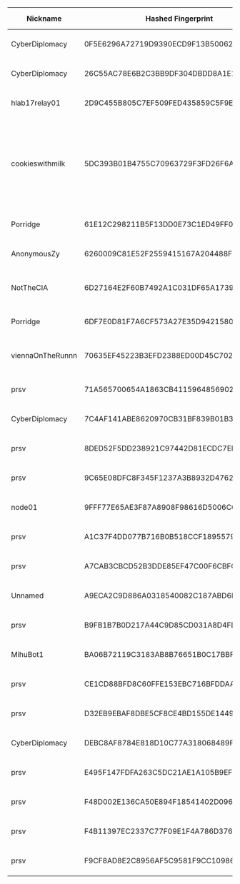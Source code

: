 | Nickname |  Hashed Fingerprint	| Or Addresses | Contact | Running | Flags | Last Seen | First Seen | Last Restarted | Advertised Bandwidth | Platform | Version | Version Status | Recommended Version | Verified hostnames | Exit policy |
|---|---|---|---|---|---|---|---|---|---|---|---|---|---|---|---|
|CyberDiplomacy | 0F5E6296A72719D9390ECD9F13B5006284DD094F | ["83.228.205.178:8080","[2001:1600:13:101::c39]:8080"] | N/A | true | Running, V2Dir, Valid | 2025-08-15 09:00:00 | 2025-08-15 09:00:00 | 2025-08-15 08:02:18 | 0 | Tor 0.4.8.16 on Linux | 0.4.8.16 | recommended | true | ["cyberdiploma.cy"] | ["reject *:*"]|
|CyberDiplomacy | 26C55AC78E6B2C3BB9DF304DBDD8A1E1D7D5F4DF | ["83.228.205.178:8888","[2001:1600:13:101::c39]:8888"] | N/A | true | Running, V2Dir, Valid | 2025-08-15 09:00:00 | 2025-08-15 09:00:00 | 2025-08-15 08:02:22 | 0 | Tor 0.4.8.16 on Linux | 0.4.8.16 | recommended | true | ["cyberdiploma.cy"] | ["reject *:*"]|
|hlab17relay01 | 2D9C455B805C7EF509FED435859C5F9E693F50B6 | ["23.141.188.38:443"] | info@hlab17.com | true | Running, V2Dir, Valid | 2025-08-15 09:00:00 | 2025-08-15 09:00:00 | 2025-08-15 08:23:43 | 0 | Tor 0.4.8.17 on Linux | 0.4.8.17 | recommended | true | N/A | ["reject *:*"]|
|cookieswithmilk | 5DC393B01B4755C70963729F3FD26F6AA4C15E22 | ["45.9.168.43:21"] | m1lkyway@proton.me | true | Exit, Running, V2Dir, Valid | 2025-08-15 09:00:00 | 2025-08-15 09:00:00 | 2025-08-15 08:46:19 | 0 | Tor 0.4.8.17 on Linux | 0.4.8.17 | recommended | true | N/A | ["reject 0.0.0.0/8:*","reject 169.254.0.0/16:*","reject 127.0.0.0/8:*","reject 192.168.0.0/16:*","reject 10.0.0.0/8:*","reject 172.16.0.0/12:*","reject 45.9.168.43:*","accept *:80","accept *:443","reject *:*"]|
|Porridge | 61E12C298211B5F13DD0E73C1ED49FF00C48D048 | ["83.228.199.230:8080","[2001:1600:13:101::1c87]:8080"] | N/A | true | Running, V2Dir, Valid | 2025-08-15 09:00:00 | 2025-08-15 09:00:00 | 2025-08-15 08:01:08 | 0 | Tor 0.4.8.16 on Linux | 0.4.8.16 | recommended | true | ["porrid.ge"] | ["reject *:*"]|
|AnonymousZy | 6260009C81E52F2559415167A204488F3095A75C | ["51.38.49.73:777","[2001:41d0:304:200::922b]:777"] | root_anonymouszy@protonmail.com | true | Running, V2Dir, Valid | 2025-08-15 09:00:00 | 2025-08-15 01:00:00 | 2025-08-15 00:42:27 | 0 | Tor 0.4.8.17 on Linux | 0.4.8.17 | recommended | true | ["vps-21e1fab8.vps.ovh.net"] | ["reject *:*"]|
|NotTheCIA | 6D27164E2F60B7492A1C031DF65A173905FBE79F | ["109.123.255.121:6969"] | tor{a}jslink.nl | false | Fast, Running, V2Dir, Valid | 2025-08-15 08:00:00 | 2025-08-15 00:00:00 | 2025-08-14 23:40:12 | 4142265 | Tor 0.4.8.11 on Linux | 0.4.8.11 | recommended | true | ["vmd150309.contaboserver.net"] | ["reject *:*"]|
|Porridge | 6DF7E0D81F7A6CF573A27E35D942158063D497CC | ["83.228.199.230:8443","[2001:1600:13:101::1c87]:8443"] | N/A | true | Running, V2Dir, Valid | 2025-08-15 09:00:00 | 2025-08-15 09:00:00 | 2025-08-15 08:01:08 | 0 | Tor 0.4.8.16 on Linux | 0.4.8.16 | recommended | true | ["porrid.ge"] | ["reject *:*"]|
|viennaOnTheRunnn | 70635EF45223B3EFD2388ED00D45C702992BC48A | ["81.169.186.16:29003","[2a01:238:429c:9600:40e6:e961:9cf7:31d1]:29003"] | Mi Gibtsdonet <nobody AT example dot com> | true | Fast, Running, V2Dir, Valid | 2025-08-15 09:00:00 | 2025-08-15 03:00:00 | 2025-08-15 02:32:41 | 11438080 | Tor 0.4.8.12 on Linux | 0.4.8.12 | recommended | true | N/A | ["reject *:*"]|
|prsv | 71A565700654A1863CB4115964856902580F650F | ["45.154.98.68:9200"] | email:admin[]prsv.ch url:https://prsv.ch/ proof:uri-rsa ciissversion:2 | true | Running, V2Dir, Valid | 2025-08-15 09:00:00 | 2025-08-15 05:00:00 | 2025-08-15 06:03:55 | 0 | Tor 0.4.8.17 on Linux | 0.4.8.17 | recommended | true | N/A | ["reject *:*"]|
|CyberDiplomacy | 7C4AF141ABE8620970CB31BF839B01B3FFF0E32E | ["83.228.205.178:1080","[2001:1600:13:101::c39]:1080"] | N/A | true | Running, V2Dir, Valid | 2025-08-15 09:00:00 | 2025-08-15 09:00:00 | 2025-08-15 08:02:17 | 0 | Tor 0.4.8.16 on Linux | 0.4.8.16 | recommended | true | ["cyberdiploma.cy"] | ["reject *:*"]|
|prsv | 8DED52F5DD238921C97442D81ECDC7EBD6EB73DA | ["51.195.118.232:9200","[2001:41d0:701:1100::143a]:9200"] | email:admin[]prsv.ch url:https://prsv.ch/ proof:uri-rsa ciissversion:2 | true | Running, V2Dir, Valid | 2025-08-15 09:00:00 | 2025-08-15 05:00:00 | 2025-08-15 06:03:09 | 0 | Tor 0.4.8.17 on Linux | 0.4.8.17 | recommended | true | ["vps-ca4b71d1.vps.ovh.net"] | ["reject *:*"]|
|prsv | 9C65E08DFC8F345F1237A3B8932D47620E8E4BF7 | ["185.143.223.34:9300"] | email:admin[]prsv.ch url:https://prsv.ch/ proof:uri-rsa ciissversion:2 | true | Running, V2Dir, Valid | 2025-08-15 09:00:00 | 2025-08-15 06:00:00 | 2025-08-15 05:13:37 | 0 | Tor 0.4.8.17 on Linux | 0.4.8.17 | recommended | true | N/A | ["reject *:*"]|
|node01 | 9FFF77E65AE3F87A8908F98616D5006C67B53AF3 | ["217.154.205.148:9001","[2a01:239:239:8c00::1]:9001"] | N/A | true | Running, V2Dir, Valid | 2025-08-15 09:00:00 | 2025-08-15 06:00:00 | 2025-08-15 06:03:01 | 0 | Tor 0.4.8.17 on Linux | 0.4.8.17 | recommended | true | ["ip217.154.205-148.pbiaas.com"] | ["reject *:*"]|
|prsv | A1C37F4DD077B716B0B518CCF18955790EB44A95 | ["185.143.223.34:9000"] | email:admin[]prsv.ch url:https://prsv.ch/ proof:uri-rsa ciissversion:2 | true | Running, V2Dir, Valid | 2025-08-15 09:00:00 | 2025-08-15 06:00:00 | 2025-08-15 05:13:18 | 0 | Tor 0.4.8.17 on Linux | 0.4.8.17 | recommended | true | N/A | ["reject *:*"]|
|prsv | A7CAB3CBCD52B3DDE85EF47C00F6CBFC751B6603 | ["45.154.98.68:9100"] | email:admin[]prsv.ch url:https://prsv.ch/ proof:uri-rsa ciissversion:2 | true | Running, V2Dir, Valid | 2025-08-15 09:00:00 | 2025-08-15 05:00:00 | 2025-08-15 06:03:18 | 0 | Tor 0.4.8.17 on Linux | 0.4.8.17 | recommended | true | N/A | ["reject *:*"]|
|Unnamed | A9ECA2C9D886A0318540082C187ABD6DDF46F802 | ["84.221.244.174:9001"] | N/A | true | Running, V2Dir, Valid | 2025-08-15 09:00:00 | 2025-08-15 09:00:00 | 2025-08-15 07:10:58 | 0 | Tor 0.4.8.16 on Linux | 0.4.8.16 | recommended | true | ["dynamic-adsl-84-221-244-174.clienti.tiscali.it"] | ["reject *:*"]|
|prsv | B9FB1B7B0D217A44C9D85CD031A8D4FD5374D20D | ["51.195.118.232:9300","[2001:41d0:701:1100::143a]:9300"] | email:admin[]prsv.ch url:https://prsv.ch/ proof:uri-rsa ciissversion:2 | true | Running, V2Dir, Valid | 2025-08-15 09:00:00 | 2025-08-15 05:00:00 | 2025-08-15 06:03:45 | 0 | Tor 0.4.8.17 on Linux | 0.4.8.17 | recommended | true | ["vps-ca4b71d1.vps.ovh.net"] | ["reject *:*"]|
|MihuBot1 | BA06B72119C3183AB8B76651B0C17BBF638B0581 | ["152.53.242.62:444","[2a0a:4cc0:2000:8afe:c428:b0ff:fe7a:3fc3]:444"] | tor@mihubot.xyz | true | Running, V2Dir, Valid | 2025-08-15 09:00:00 | 2025-08-15 04:00:00 | 2025-08-15 02:56:09 | 0 | Tor 0.4.8.10 on Linux | 0.4.8.10 | recommended | true | ["v2202502258228319623.goodsrv.de"] | ["reject *:*"]|
|prsv | CE1CD88BFD8C60FFE153EBC716BFDDAA98DA9F64 | ["45.154.98.68:9000"] | email:admin[]prsv.ch url:https://prsv.ch/ proof:uri-rsa ciissversion:2 | true | Running, V2Dir, Valid | 2025-08-15 09:00:00 | 2025-08-15 05:00:00 | 2025-08-15 06:02:41 | 0 | Tor 0.4.8.17 on Linux | 0.4.8.17 | recommended | true | N/A | ["reject *:*"]|
|prsv | D32EB9EBAF8DBE5CF8CE4BD155DE1449DEB4CC71 | ["45.154.98.68:9300"] | email:admin[]prsv.ch url:https://prsv.ch/ proof:uri-rsa ciissversion:2 | true | Running, V2Dir, Valid | 2025-08-15 09:00:00 | 2025-08-15 05:00:00 | 2025-08-15 06:04:32 | 0 | Tor 0.4.8.17 on Linux | 0.4.8.17 | recommended | true | N/A | ["reject *:*"]|
|CyberDiplomacy | DEBC8AF8784E818D10C77A318068489FAA174BB4 | ["83.228.205.178:8443","[2001:1600:13:101::c39]:8443"] | N/A | true | Running, V2Dir, Valid | 2025-08-15 09:00:00 | 2025-08-15 09:00:00 | 2025-08-15 08:02:18 | 0 | Tor 0.4.8.16 on Linux | 0.4.8.16 | recommended | true | ["cyberdiploma.cy"] | ["reject *:*"]|
|prsv | E495F147FDFA263C5DC21AE1A105B9EFFDBE2467 | ["51.195.118.232:9000","[2001:41d0:701:1100::143a]:9000"] | email:admin[]prsv.ch url:https://prsv.ch/ proof:uri-rsa ciissversion:2 | true | Running, V2Dir, Valid | 2025-08-15 09:00:00 | 2025-08-15 05:00:00 | 2025-08-15 06:01:58 | 0 | Tor 0.4.8.17 on Linux | 0.4.8.17 | recommended | true | ["vps-ca4b71d1.vps.ovh.net"] | ["reject *:*"]|
|prsv | F48D002E136CA50E894F18541402D096AF7FB85E | ["185.143.223.34:9100"] | email:admin[]prsv.ch url:https://prsv.ch/ proof:uri-rsa ciissversion:2 | true | Running, V2Dir, Valid | 2025-08-15 09:00:00 | 2025-08-15 06:00:00 | 2025-08-15 05:13:23 | 0 | Tor 0.4.8.17 on Linux | 0.4.8.17 | recommended | true | N/A | ["reject *:*"]|
|prsv | F4B11397EC2337C77F09E1F4A786D376C8788E4F | ["185.143.223.34:9200"] | email:admin[]prsv.ch url:https://prsv.ch/ proof:uri-rsa ciissversion:2 | true | Running, V2Dir, Valid | 2025-08-15 09:00:00 | 2025-08-15 06:00:00 | 2025-08-15 05:13:29 | 0 | Tor 0.4.8.17 on Linux | 0.4.8.17 | recommended | true | N/A | ["reject *:*"]|
|prsv | F9CF8AD8E2C8956AF5C9581F9CC10986CA3BFA34 | ["51.195.118.232:9100","[2001:41d0:701:1100::143a]:9100"] | email:admin[]prsv.ch url:https://prsv.ch/ proof:uri-rsa ciissversion:2 | true | Running, V2Dir, Valid | 2025-08-15 09:00:00 | 2025-08-15 05:00:00 | 2025-08-15 06:02:34 | 0 | Tor 0.4.8.17 on Linux | 0.4.8.17 | recommended | true | ["vps-ca4b71d1.vps.ovh.net"] | ["reject *:*"]|

